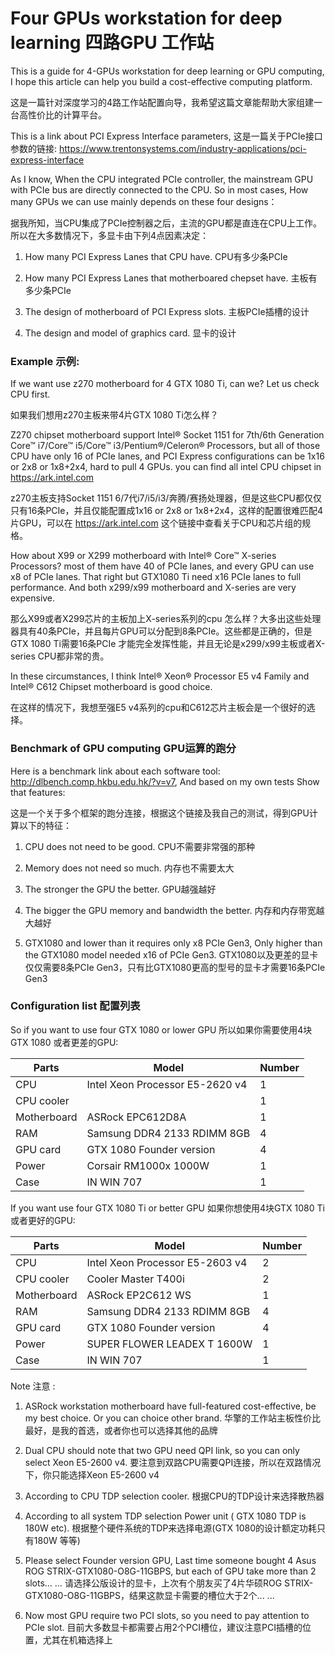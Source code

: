 # Four GPUs workstation for deep learning 四路GPU 工作站

This is a guide for 4-GPUs workstation for deep learning or GPU computing, I hope this article can help you build a cost-effective computing platform.

这是一篇针对深度学习的4路工作站配置向导，我希望这篇文章能帮助大家组建一台高性价比的计算平台。

This is a link about PCI Express Interface parameters, 这是一篇关于PCIe接口参数的链接: https://www.trentonsystems.com/industry-applications/pci-express-interface

As I know, When the CPU integrated PCIe controller, the mainstream GPU with PCIe bus are directly connected to the CPU. So in most cases, How many GPUs we can use mainly depends on these four designs：

据我所知，当CPU集成了PCIe控制器之后，主流的GPU都是直连在CPU上工作。所以在大多数情况下，多显卡由下列4点因素决定：

1) How many PCI Express Lanes that CPU have. CPU有多少条PCIe

2) How many PCI Express Lanes that motherboared chepset have. 主板有多少条PCIe

3) The design of motherboard of PCI Express slots. 主板PCIe插槽的设计

4) The design and model of graphics card. 显卡的设计

### Example 示例:

If we want use z270 motherboard for 4 GTX 1080 Ti, can we? Let us check CPU first.

如果我们想用z270主板来带4片GTX 1080 Ti怎么样？

Z270 chipset motherboard support Intel® Socket 1151 for 7th/6th Generation Core™ i7/Core™ i5/Core™ i3/Pentium®/Celeron® Processors, but all of those CPU have only 16 of PCIe lanes, and PCI Express configurations can be 1x16 or 2x8 or 1x8+2x4, hard to pull 4 GPUs. you can find all intel CPU chipset in https://ark.intel.com

z270主板支持Socket 1151 6/7代i7/i5/i3/奔腾/赛扬处理器，但是这些CPU都仅仅只有16条PCIe，并且仅能配置成1x16 or 2x8 or 1x8+2x4，这样的配置很难匹配4片GPU，可以在 https://ark.intel.com 这个链接中查看关于CPU和芯片组的规格。

How about X99 or X299 motherboard with Intel® Core™ X-series Processors? most of them have 40 of PCIe lanes, and every GPU can use x8 of PCIe lanes. That right but GTX1080 Ti need x16 PCIe lanes to full performance. And both x299/x99 motherboard and X-series are very expensive. 

那么X99或者X299芯片的主板加上X-series系列的cpu 怎么样？大多出这些处理器具有40条PCIe，并且每片GPU可以分配到8条PCIe。这些都是正确的，但是GTX 1080 Ti需要16条PCIe 才能完全发挥性能，并且无论是x299/x99主板或者X-series CPU都非常的贵。

In these circumstances, I think Intel® Xeon® Processor E5 v4 Family and Intel® C612 Chipset motherboard is good choice.

在这样的情况下，我想至强E5 v4系列的cpu和C612芯片主板会是一个很好的选择。

### Benchmark of GPU computing GPU运算的跑分

Here is a benchmark link about each software tool: http://dlbench.comp.hkbu.edu.hk/?v=v7, And based on my own tests Show that features: 

这是一个关于多个框架的跑分连接，根据这个链接及我自己的测试，得到GPU计算以下的特征：

1) CPU does not need to be good. CPU不需要非常强的那种

2) Memory does not need so much. 内存也不需要太大

3) The stronger the GPU the better. GPU越强越好

4) The bigger the GPU memory and bandwidth the better. 内存和内存带宽越大越好

5) GTX1080 and lower than it requires only x8 PCIe Gen3, Only higher than the GTX1080 model needed x16 of PCIe Gen3. GTX1080以及更差的显卡仅仅需要8条PCIe Gen3，只有比GTX1080更高的型号的显卡才需要16条PCIe Gen3

### Configuration list 配置列表

So if you want to use four GTX 1080 or lower GPU 所以如果你需要使用4块GTX 1080 或者更差的GPU: 

| Parts       | Model                            | Number |
| ----------- | -------------------------------- | ------ |
| CPU         | Intel Xeon Processor  E5-2620 v4 | 1      |
| CPU cooler  |                                  | 1      |
| Motherboard | ASRock EPC612D8A                 | 1      |
| RAM         | Samsung DDR4 2133  RDIMM 8GB     | 4      |
| GPU card    | GTX 1080 Founder version         | 4      |
| Power       | Corsair RM1000x 1000W            | 1      |
| Case        | IN WIN 707                       | 1      |

If you want use four GTX 1080 Ti or better GPU 如果你想使用4块GTX 1080 Ti 或者更好的GPU:

| Parts       | Model                           | Number |
| ----------- | ------------------------------- | ------ |
| CPU         | Intel Xeon Processor E5-2603 v4 | 2      |
| CPU cooler  | Cooler Master T400i             | 2      |
| Motherboard | ASRock EP2C612 WS               | 1      |
| RAM         | Samsung DDR4 2133 RDIMM 8GB     | 4      |
| GPU card    | GTX 1080 Founder version        | 4      |
| Power       | SUPER FLOWER LEADEX T 1600W     | 1      |
| Case        | IN WIN 707                      | 1      |

Note 注意 : 

1) ASRock workstation motherboard have full-featured cost-effective, be my best choice. Or you can choice other brand. 华擎的工作站主板性价比最好，是我的首选，或者你也可以选择其他的品牌

2) Dual CPU should note that two GPU need QPI link, so you can only select Xeon E5-2600 v4. 要注意到双路CPU需要QPI连接，所以在双路情况下，你只能选择Xeon E5-2600 v4

3) According to CPU TDP selection cooler.  根据CPU的TDP设计来选择散热器

4) According to all system TDP selection Power unit ( GTX 1080 TDP is 180W etc). 根据整个硬件系统的TDP来选择电源(GTX 1080的设计额定功耗只有180W 等等)

5) Please select Founder version GPU, Last time someone bought 4 Asus ROG STRIX-GTX1080-O8G-11GBPS, but each of GPU take more than 2 slots… … 请选择公版设计的显卡，上次有个朋友买了4片华硕ROG STRIX-GTX1080-O8G-11GBPS，结果这款显卡需要的槽位大于2个... ...

6) Now most GPU require two PCI slots,  so  you need to pay attention to PCIe slot. 目前大多数显卡都需要占用2个PCI槽位，建议注意PCI插槽的位置，尤其在机箱选择上
